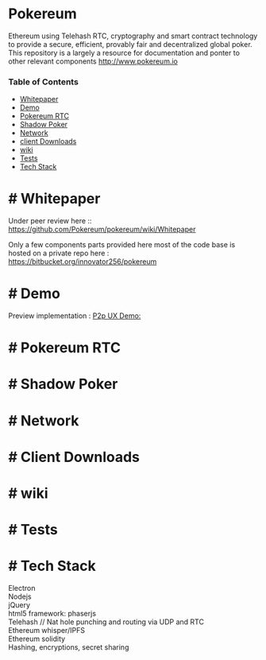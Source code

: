 Pokereum
========
Ethereum using Telehash RTC, cryptography and smart contract technology to provide a secure, efficient, provably fair and decentralized global poker. This repository is a largely a resource for documentation and ponter to other relevant components http://www.pokereum.io 


### Table of Contents

* [Whitepaper](#Whitepaper)
* [Demo](#Demo)
* [Pokereum RTC](#Pokereum-RTC)
* [Shadow Poker](Shadow-Poker)
* [Network](#Network)
* [client Downloads](#Downloads)
* [wiki](#wiki)
* [Tests](#Tests)
* [Tech Stack](#Tech-Stack)







#<a name="whitepaper"></a>
Whitepaper
==========
Under peer review here :: https://github.com/Pokereum/pokereum/wiki/Whitepaper



Only a few components parts provided here most of the code base is hosted on a private repo here : https://bitbucket.org/innovator256/pokereum


#<a name="Demo"></a>
Demo
=====
Preview implementation : [P2p UX Demo:]( https://www.youtube.com/watch?v=ydqsLi2CAgQ) 




#<a name="Pokereum-RTC"></a>
Pokereum RTC
==========




#<a name="Shadow-Poker"></a>
Shadow Poker
==========





#<a name="Network"></a>
Network
==========




#<a name="Downloads"></a>
Client Downloads
==========




#<a name="wiki"></a>
wiki
==========



#<a name="Tests"></a>
Tests
======



#<a name="Tech-Stack"></a>
Tech Stack
==========

Electron <br/>
Nodejs<br/>
jQuery<br/>
html5 framework: phaserjs<br/>
Telehash // Nat hole punching and routing via UDP and RTC<br/>
Ethereum whisper/IPFS<br/>
Ethereum solidity<br/>
Hashing, encryptions, secret sharing
